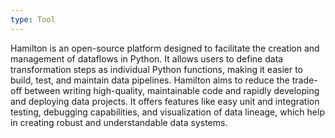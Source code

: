 ```yaml
---
type: Tool
---
```


Hamilton is an open-source platform designed to facilitate the creation and management of dataflows in Python. It allows users to define data transformation steps as individual Python functions, making it easier to build, test, and maintain data pipelines. Hamilton aims to reduce the trade-off between writing high-quality, maintainable code and rapidly developing and deploying data projects. It offers features like easy unit and integration testing, debugging capabilities, and visualization of data lineage, which help in creating robust and understandable data systems.